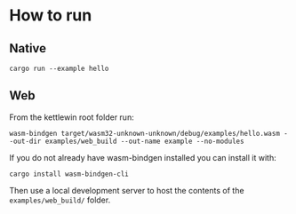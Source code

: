 # How to run
## Native
```cargo run --example hello```

## Web
From the kettlewin root folder run:
```cargo build --example hello --target wasm32-unknown-unknown
wasm-bindgen target/wasm32-unknown-unknown/debug/examples/hello.wasm --out-dir examples/web_build --out-name example --no-modules
```

If you do not already have wasm-bindgen installed you can install it with:
```
cargo install wasm-bindgen-cli
```

Then use a local development server to host the contents of the `examples/web_build/` folder.